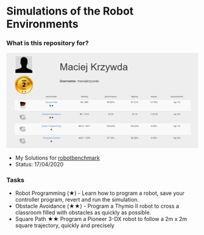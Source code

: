 # Simulations of the Robot Environments #


### What is this repository for? ###

![picture](overall_ranking.PNG)
* My Solutions for [robotbenchmark](https://robotbenchmark.net/)
* Status: 17/04/2020

### Tasks ###

* Robot Programming (★) - Learn how to program a robot, save your controller program, revert and run the simulation.
* Obstacle Avoidance (★★) - Program a Thymio II robot to cross a classroom filled with obstacles as quickly as possible.
* Square Path ★★ Program a Pioneer 3-DX robot to follow a 2m x 2m square trajectory, quickly and precisely